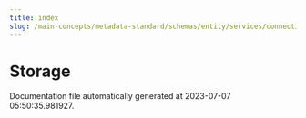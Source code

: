 ```yaml
---
title: index
slug: /main-concepts/metadata-standard/schemas/entity/services/connections/storage
---
```


# Storage

Documentation file automatically generated at 2023-07-07 05:50:35.981927.

